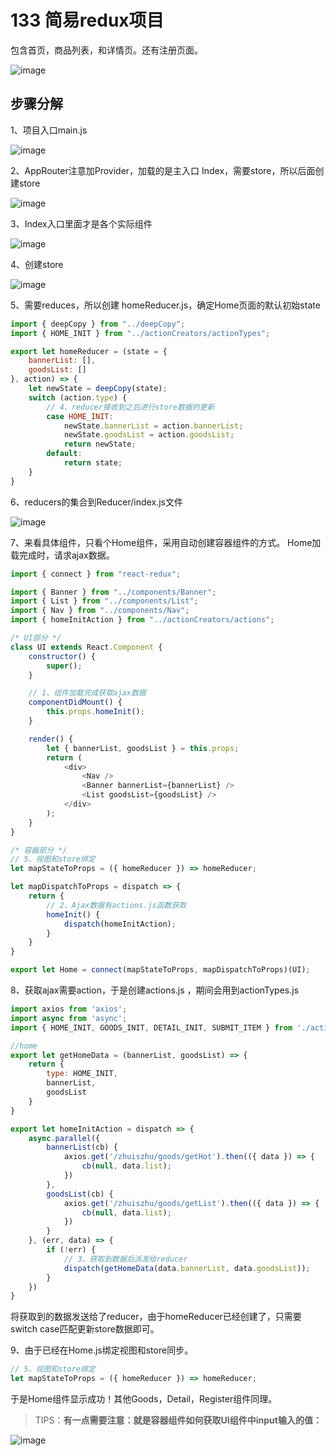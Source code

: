 # 133 简易redux项目

包含首页，商品列表，和详情页。还有注册页面。

![image](https://user-images.githubusercontent.com/23518990/79712602-df206380-82fd-11ea-88f3-ff57459811cf.png)

## 步骤分解

1、项目入口main.js

![image](https://user-images.githubusercontent.com/23518990/79712624-f0697000-82fd-11ea-9020-9d0af6d01ad4.png)

2、AppRouter注意加Provider，加载的是主入口 Index，需要store，所以后面创建store

![image](https://user-images.githubusercontent.com/23518990/79712644-00814f80-82fe-11ea-8631-ef1ea448c2f6.png)

3、Index入口里面才是各个实际组件

![image](https://user-images.githubusercontent.com/23518990/79712653-0a0ab780-82fe-11ea-9ea4-c730f10a9655.png)

4、创建store

![image](https://user-images.githubusercontent.com/23518990/79712664-10992f00-82fe-11ea-8eea-39ab60bcd687.png)

5、需要reduces，所以创建 homeReducer.js，确定Home页面的默认初始state

```javascript
import { deepCopy } from "../deepCopy";
import { HOME_INIT } from "../actionCreators/actionTypes";

export let homeReducer = (state = {
    bannerList: [],
    goodsList: []
}, action) => {
    let newState = deepCopy(state);
    switch (action.type) {
        // 4、reducer接收到之后进行store数据的更新
        case HOME_INIT:
            newState.bannerList = action.bannerList;
            newState.goodsList = action.goodsList;
            return newState;
        default:
            return state;
    }
}
```

6、reducers的集合到Reducer/index.js文件

![image](https://user-images.githubusercontent.com/23518990/79712704-2f97c100-82fe-11ea-9447-6b4190ece3c7.png)

7、来看具体组件，只看个Home组件，采用自动创建容器组件的方式。 Home加载完成时，请求ajax数据。

```javascript
import { connect } from "react-redux";

import { Banner } from "../components/Banner";
import { List } from "../components/List";
import { Nav } from "../components/Nav";
import { homeInitAction } from "../actionCreators/actions";

/* UI部分 */
class UI extends React.Component {
    constructor() {
        super();
    }

    // 1、组件加载完成获取ajax数据
    componentDidMount() {
        this.props.homeInit();
    }

    render() {
        let { bannerList, goodsList } = this.props;
        return (
            <div>
                <Nav />
                <Banner bannerList={bannerList} />
                <List goodsList={goodsList} />
            </div>
        );
    }
}

/* 容器部分 */
// 5、视图和store绑定
let mapStateToProps = ({ homeReducer }) => homeReducer;

let mapDispatchToProps = dispatch => {
    return {
        // 2、Ajax数据有actions.js函数获取
        homeInit() {
            dispatch(homeInitAction);
        }
    }
}

export let Home = connect(mapStateToProps, mapDispatchToProps)(UI);
```

8、获取ajax需要action，于是创建actions.js ，期间会用到actionTypes.js

```javascript
import axios from 'axios';
import async from 'async';
import { HOME_INIT, GOODS_INIT, DETAIL_INIT, SUBMIT_ITEM } from './actionTypes';

//home
export let getHomeData = (bannerList, goodsList) => {
    return {
        type: HOME_INIT,
        bannerList,
        goodsList
    }
}

export let homeInitAction = dispatch => {
    async.parallel({
        bannerList(cb) {
            axios.get('/zhuiszhu/goods/getHot').then(({ data }) => {
                cb(null, data.list);
            })
        },
        goodsList(cb) {
            axios.get('/zhuiszhu/goods/getList').then(({ data }) => {
                cb(null, data.list);
            })
        }
    }, (err, data) => {
        if (!err) {
            // 3、获取到数据后派发给reducer
            dispatch(getHomeData(data.bannerList, data.goodsList));
        }
    })
}
```

将获取到的数据发送给了reducer，由于homeReducer已经创建了，只需要switch case匹配更新store数据即可。

9、由于已经在Home.js绑定视图和store同步。

```javascript
// 5、视图和store绑定
let mapStateToProps = ({ homeReducer }) => homeReducer;
```

于是Home组件显示成功！其他Goods，Detail，Register组件同理。

> TIPS：**有一点需要注意：就是容器组件如何获取UI组件中input输入的值：**

![image](https://user-images.githubusercontent.com/23518990/79712778-640b7d00-82fe-11ea-846b-84c513c1f4ee.png)

